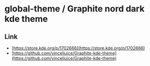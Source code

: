

# global-theme / Graphite nord dark kde theme


## Link

* [https://store.kde.org/p/1702666](https://store.kde.org/p/1702666)
* [https://github.com/vinceliuice/Graphite-kde-theme](https://github.com/vinceliuice/Graphite-kde-theme)
